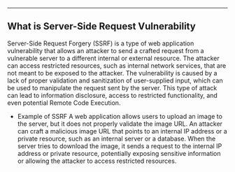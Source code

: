 --- ---

<h2>What is Server-Side Request Vulnerability</h2>

Server-Side Request Forgery (SSRF) is a type of web application vulnerability that allows an attacker to send a crafted request from a vulnerable server to a different internal or external resource. The attacker can access restricted resources, such as internal network services, that are not meant to be exposed to the attacker. The vulnerability is caused by a lack of proper validation and sanitization of user-supplied input, which can be used to manipulate the request sent by the server. This type of attack can lead to information disclosure, access to restricted functionality, and even potential Remote Code Execution.

- Example of SSRF
	A web application allows users to upload an image to the server, but it does not properly validate the image URL. An attacker can craft a malicious image URL that points to an internal IP address or a private resource, such as an internal server or a database. When the server tries to download the image, it sends a request to the internal IP address or private resource, potentially exposing sensitive information or allowing the attacker to access restricted resources.